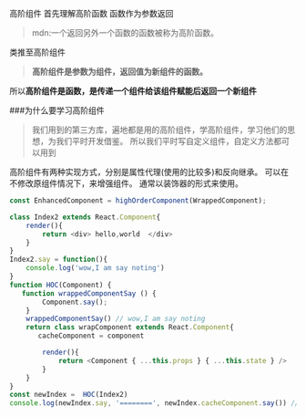 
高阶组件
首先理解高阶函数 函数作为参数返回
>mdn:一个返回另外一个函数的函数被称为高阶函数。


类推至高阶组件
> **高阶组件是参数为组件，返回值为新组件的函数。**

所以**高阶组件是函数，是传递一个组件给该组件赋能后返回一个新组件**

###为什么要学习高阶组件
> 我们用到的第三方库，遍地都是用的高阶组件，学高阶组件，学习他们的思想，为我们平时开发借鉴。
所以我们平时写自定义组件，自定义方法都可以用到

高阶组件有两种实现方式，分别是属性代理(使用的比较多)和反向继承。
可以在不修改原组件情况下，来增强组件。
通常以装饰器的形式来使用。

```javascript
const EnhancedComponent = highOrderComponent(WrappedComponent); 
```




```javascript
class Index2 extends React.Component{
    render(){
        return <div> hello,world  </div>
    }
}
Index2.say = function(){
    console.log('wow,I am say noting')
}
function HOC(Component) {
   function wrappedComponentSay () {
        Component.say();
    }
    wrappedComponentSay() // wow,I am say noting
    return class wrapComponent extends React.Component{
       cacheComponent = component

        render(){
            return <Component { ...this.props } { ...this.state } />
        }
    }
}
const newIndex =  HOC(Index2)
console.log(newIndex.say, '========', newIndex.cacheComponent.say()) // undefined "========"
```
